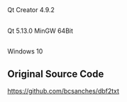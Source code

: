 ## 
Qt Creator 4.9.2
## 
Qt 5.13.0 MinGW 64Bit
## 
Windows 10
## Original Source Code
https://github.com/bcsanches/dbf2txt
